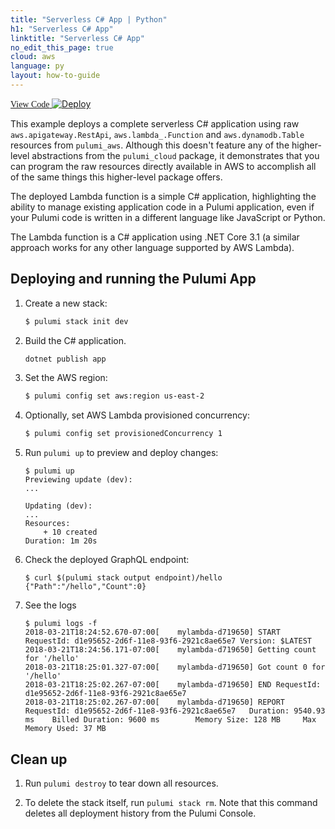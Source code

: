 ```yaml
---
title: "Serverless C# App | Python"
h1: "Serverless C# App"
linktitle: "Serverless C# App"
no_edit_this_page: true
cloud: aws
language: py
layout: how-to-guide
---
```


<!-- WARNING: this page was generated by a tool. Do not edit it by hand. -->
<!-- To change it, please see https://github.com/pulumi/docs/tree/master/tools/mktutorial. -->

<p class="mb-4 flex">
    <a class="flex flex-wrap items-center rounded-md text-lg text-white bg-blue-600 border-2 border-blue-600 px-2 mr-2 whitespace-no-wrap hover:text-white" style="height: 45px; font-family: 'Gilroy'; " href="https://github.com/pulumi/examples/tree/master/aws-py-serverless-raw" target="_blank">
        <span><i class="fab fa-github pr-2"></i> View Code</span>
    </a>
    <a href="https://app.pulumi.com/new?template=https://github.com/pulumi/examples/blob/master/aws-py-serverless-raw/README.md" target="_blank">
        <img src="https://get.pulumi.com/new/button.svg" alt="Deploy">
    </a>
</p>


This example deploys a complete serverless C# application using raw `aws.apigateway.RestApi`, `aws.lambda_.Function` and
`aws.dynamodb.Table` resources from `pulumi_aws`.  Although this doesn't feature any of the higher-level abstractions
from the `pulumi_cloud` package, it demonstrates that you can program the raw resources directly available in AWS
to accomplish all of the same things this higher-level package offers.

The deployed Lambda function is a simple C# application, highlighting the ability to manage existing application code
in a Pulumi application, even if your Pulumi code is written in a different language like JavaScript or Python.

The Lambda function is a C# application using .NET Core 3.1 (a similar approach works for any other language supported by
AWS Lambda).

## Deploying and running the Pulumi App

1.  Create a new stack:

    ```bash
    $ pulumi stack init dev
    ```

1.  Build the C# application.

    ```bash
    dotnet publish app
    ```

1.  Set the AWS region:

    ```bash
    $ pulumi config set aws:region us-east-2
    ```

1.  Optionally, set AWS Lambda provisioned concurrency:

    ```bash
    $ pulumi config set provisionedConcurrency 1
    ```

1.  Run `pulumi up` to preview and deploy changes:

    ```
    $ pulumi up
    Previewing update (dev):
    ...

    Updating (dev):
    ...
    Resources:
        + 10 created
    Duration: 1m 20s
    ```

1.  Check the deployed GraphQL endpoint:

    ```
    $ curl $(pulumi stack output endpoint)/hello
    {"Path":"/hello","Count":0}
    ```

1.  See the logs

    ```
    $ pulumi logs -f
    2018-03-21T18:24:52.670-07:00[    mylambda-d719650] START RequestId: d1e95652-2d6f-11e8-93f6-2921c8ae65e7 Version: $LATEST
    2018-03-21T18:24:56.171-07:00[    mylambda-d719650] Getting count for '/hello'
    2018-03-21T18:25:01.327-07:00[    mylambda-d719650] Got count 0 for '/hello'
    2018-03-21T18:25:02.267-07:00[    mylambda-d719650] END RequestId: d1e95652-2d6f-11e8-93f6-2921c8ae65e7
    2018-03-21T18:25:02.267-07:00[    mylambda-d719650] REPORT RequestId: d1e95652-2d6f-11e8-93f6-2921c8ae65e7   Duration: 9540.93 ms    Billed Duration: 9600 ms        Memory Size: 128 MB     Max Memory Used: 37 MB
    ```

## Clean up

1.  Run `pulumi destroy` to tear down all resources.

1.  To delete the stack itself, run `pulumi stack rm`. Note that this command deletes all deployment history from the Pulumi Console.


